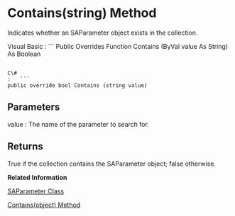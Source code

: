 <!-- loio3c1c6b2f6c5f1014b778fc05632fd0a1 -->

# Contains\(string\) Method

Indicates whether an SAParameter object exists in the collection.



Visual Basic
:   ```
Public Overrides Function Contains (ByVal value As String) As Boolean
```

C\#
:   ```
public override bool Contains (string value)
```



## Parameters

value
:   The name of the parameter to search for.



## Returns

True if the collection contains the SAParameter object; false otherwise.

**Related Information**  


[SAParameter Class](saparameter-class-3c1c008.md "Represents a parameter to an SACommand, and optionally, its mapping to a DataSet column.")

[Contains\(object\) Method](contains-object-method-3c1c637.md "Indicates whether an SAParameter object exists in the collection.")

